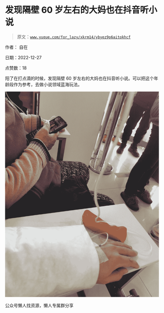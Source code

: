 # 发现隔壁 60 岁左右的大妈也在抖音听小说

> 原文：[`www.yuque.com/for_lazy/xkrm14/ybyez9p6aitokhcf`](https://www.yuque.com/for_lazy/xkrm14/ybyez9p6aitokhcf)



作者： 自在



日期：2022-12-27



点赞数：18



阳了在打点滴的时候，发现隔壁 60 岁左右的大妈也在抖音听小说。可以把这个年龄段作为参考，去做小说领域蓝海玩法。



![](img/82463bf9308cd933ddf422f23a1ddefe.png)



公众号懒人找资源，懒人专属群分享

